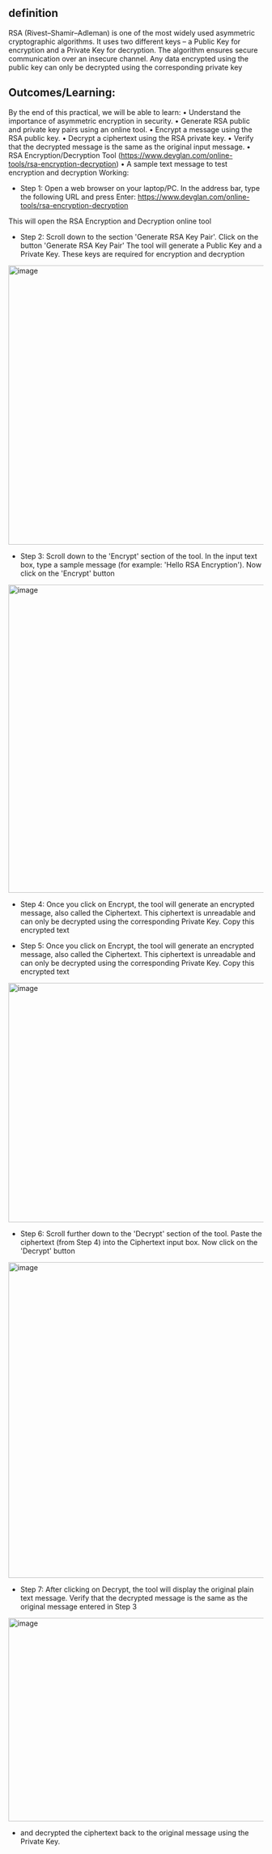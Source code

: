 ## definition
RSA (Rivest–Shamir–Adleman) is one of the most widely used asymmetric cryptographic algorithms. It uses two different keys – a Public Key for encryption and a Private Key for decryption. The algorithm ensures secure communication over an insecure channel. Any data encrypted using the public key can only be decrypted using the corresponding private key

## Outcomes/Learning:
By the end of this practical, we will be able to learn:
•	Understand the importance of asymmetric encryption in security.
•	Generate RSA public and private key pairs using an online tool.
•	Encrypt a message using the RSA public key.
•	Decrypt a ciphertext using the RSA private key.
•	Verify that the decrypted message is the same as the original input message.
•	RSA Encryption/Decryption Tool (https://www.devglan.com/online-tools/rsa-encryption-decryption)
•	A sample text message to test encryption and decryption
Working:
- Step 1: Open a web browser on your laptop/PC. In the address bar, type the following URL and press Enter:
https://www.devglan.com/online-tools/rsa-encryption-decryption

This will open the RSA Encryption and Decryption online tool
- Step 2: Scroll down to the section 'Generate RSA Key Pair'.
  Click on the button 'Generate RSA Key Pair'
The tool will generate a Public Key and a Private Key.
  These keys are required for encryption and decryption

<img width="648" height="552" alt="image" src="https://github.com/user-attachments/assets/a1f3b6a6-1923-4784-8717-9adb166b4ed1"/>

- Step 3: Scroll down to the 'Encrypt' section of the tool.
 In the input text box, type a sample message (for example: 'Hello RSA Encryption').
 Now click on the 'Encrypt' button

<img width="576" height="609" alt="image" src="https://github.com/user-attachments/assets/49f6025f-22fb-42ce-b685-af8c6064fc3e"/>

- Step 4: Once you click on Encrypt, the tool will generate an encrypted message, also called the Ciphertext.
 This ciphertext is unreadable and can only be decrypted using the corresponding Private Key.
 Copy this encrypted text

- Step 5: Once you click on Encrypt, the tool will generate an encrypted message, also called the Ciphertext.
 This ciphertext is unreadable and can only be decrypted using the corresponding Private Key.
 Copy this encrypted text

<img width="646" height="473" alt="image" src="https://github.com/user-attachments/assets/496bd9a5-8985-4710-987e-0b74732a7f4e"/>

- Step 6: Scroll further down to the 'Decrypt' section of the tool.
 Paste the ciphertext (from Step 4) into the Ciphertext input  box.
 Now click on the 'Decrypt' button

<img width="576" height="624" alt="image" src="https://github.com/user-attachments/assets/ebe8d3ed-19c8-4b30-bc5f-ca2f68c33264"/>

- Step 7: After clicking on Decrypt, the tool will display the original plain text message.
 Verify that the decrypted message is the same as the original message entered in Step 3

<img width="670" height="402" alt="image" src="https://github.com/user-attachments/assets/c56320c0-b1a1-431f-ae99-cfe26bde7fe8"/>

- and decrypted the ciphertext back to the original message using the Private Key.
